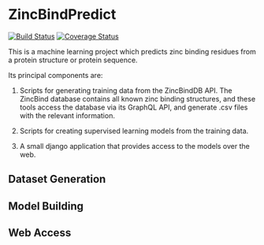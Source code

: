 # ZincBindPredict

[![Build Status](https://travis-ci.org/samirelanduk/ZincBindPredict.svg?branch=master)](https://travis-ci.org/samirelanduk/ZincBindPredict)
[![Coverage Status](https://coveralls.io/repos/github/samirelanduk/ZincBindPredict/badge.svg?branch=master)](https://coveralls.io/github/samirelanduk/ZincBindPredict
)

This is a machine learning project which predicts zinc binding residues from a
protein structure or protein sequence.

Its principal components are:

1. Scripts for generating training data from the ZincBindDB API. The ZincBind
database contains all known zinc binding structures, and these tools access the
database via its GraphQL API, and generate .csv files with the relevant
information.

2. Scripts for creating supervised learning models from the training data.

3. A small django application that provides access to the models over the web.

## Dataset Generation

## Model Building

## Web Access
